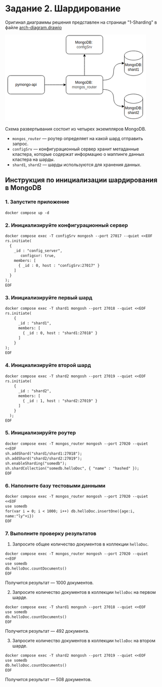 # Задание 2. Шардирование

Оригинал диаграммы решения представлен на странице "1-Sharding" в файле [arch-diagram.drawio](../arch-diagram.drawio)

![Шардирование](sharding.png)

Схема развертывания состоит из четырех экземпляров MongoDB.

- `mongos_router` — роутер определяет на какой шард отправить запрос.
- `configSrv` — конфигурационный сервер хранит метаданные кластера, которые содержат информацию о маппинге данных кластера на шарды.
- `shard1`, `shard2` — шарды используются для хранения данных.

## Инструкция по инициализации шардирования в MongoDB

### 1. Запустите приложение

```shell
docker compose up -d
```

### 2. Инициализируйте конфигурационный сервер

```shell
docker compose exec -T configSrv mongosh --port 27017 --quiet <<EOF
rs.initiate(
  {
    _id : "config_server",
       configsvr: true,
    members: [
      { _id : 0, host : "configSrv:27017" }
    ]
  }
);
EOF
```

### 3. Инициализируйте первый шард

```shell
docker compose exec -T shard1 mongosh --port 27018 --quiet <<EOF
rs.initiate(
    {
      _id : "shard1",
      members: [
        { _id : 0, host : "shard1:27018" }
      ]
    }
);
EOF
```

### 4. Инициализируйте второй шард

```shell
docker compose exec -T shard2 mongosh --port 27019 --quiet <<EOF
rs.initiate(
    {
      _id : "shard2",
      members: [       
        { _id : 1, host : "shard2:27019" }
      ]
    }
  );
EOF
```

### 5. Инициализируйте роутер

```shell
docker compose exec -T mongos_router mongosh --port 27020 --quiet <<EOF
sh.addShard("shard1/shard1:27018");
sh.addShard("shard2/shard2:27019");
sh.enableSharding("somedb");
sh.shardCollection("somedb.helloDoc", { "name" : "hashed" });
EOF
```

### 6. Наполните базу тестовыми данными

```shell
docker compose exec -T mongos_router mongosh --port 27020 --quiet <<EOF
use somedb
for(var i = 0; i < 1000; i++) db.helloDoc.insertOne({age:i, name:"ly"+i})
EOF
```

### 7. Выполните проверку результатов

1. Запросите общее количество документов в коллекции `helloDoc`.

```shell
docker compose exec -T mongos_router mongosh --port 27020 --quiet <<EOF
use somedb
db.helloDoc.countDocuments()
EOF
```

Получится результат — 1000 документов.

2. Запросите количество документов в коллекции `helloDoc` на первом шарде.

```shell
docker compose exec -T shard1 mongosh --port 27018 --quiet <<EOF
use somedb
db.helloDoc.countDocuments()
EOF
```

Получится результат — 492 документа.

3. Запросите количество документов в коллекции `helloDoc` на втором шарде.

```shell
docker compose exec -T shard2 mongosh --port 27019 --quiet <<EOF
use somedb
db.helloDoc.countDocuments()
EOF
```

Получится результат — 508 документов.